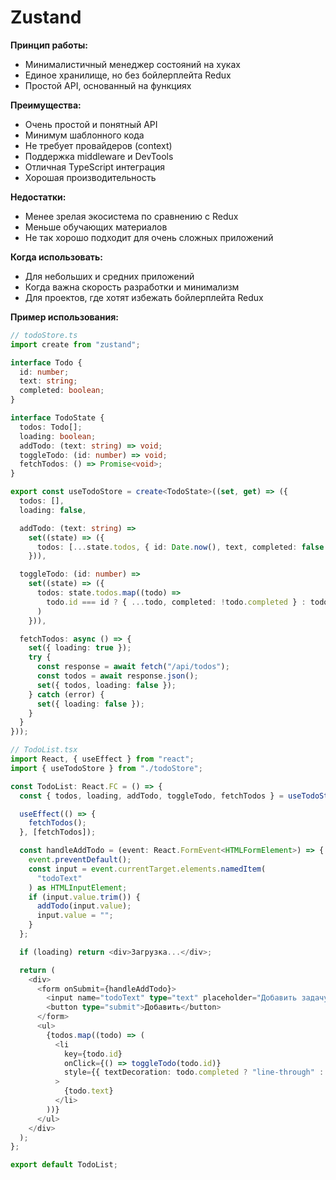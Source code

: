 # Zustand

**Принцип работы:**

- Минималистичный менеджер состояний на хуках
- Единое хранилище, но без бойлерплейта Redux
- Простой API, основанный на функциях

**Преимущества:**

- Очень простой и понятный API
- Минимум шаблонного кода
- Не требует провайдеров (context)
- Поддержка middleware и DevTools
- Отличная TypeScript интеграция
- Хорошая производительность

**Недостатки:**

- Менее зрелая экосистема по сравнению с Redux
- Меньше обучающих материалов
- Не так хорошо подходит для очень сложных приложений

**Когда использовать:**

- Для небольших и средних приложений
- Когда важна скорость разработки и минимализм
- Для проектов, где хотят избежать бойлерплейта Redux

**Пример использования:**

```typescript
// todoStore.ts
import create from "zustand";

interface Todo {
  id: number;
  text: string;
  completed: boolean;
}

interface TodoState {
  todos: Todo[];
  loading: boolean;
  addTodo: (text: string) => void;
  toggleTodo: (id: number) => void;
  fetchTodos: () => Promise<void>;
}

export const useTodoStore = create<TodoState>((set, get) => ({
  todos: [],
  loading: false,

  addTodo: (text: string) =>
    set((state) => ({
      todos: [...state.todos, { id: Date.now(), text, completed: false }]
    })),

  toggleTodo: (id: number) =>
    set((state) => ({
      todos: state.todos.map((todo) =>
        todo.id === id ? { ...todo, completed: !todo.completed } : todo
      )
    })),

  fetchTodos: async () => {
    set({ loading: true });
    try {
      const response = await fetch("/api/todos");
      const todos = await response.json();
      set({ todos, loading: false });
    } catch (error) {
      set({ loading: false });
    }
  }
}));
```

```typescript
// TodoList.tsx
import React, { useEffect } from "react";
import { useTodoStore } from "./todoStore";

const TodoList: React.FC = () => {
  const { todos, loading, addTodo, toggleTodo, fetchTodos } = useTodoStore();

  useEffect(() => {
    fetchTodos();
  }, [fetchTodos]);

  const handleAddTodo = (event: React.FormEvent<HTMLFormElement>) => {
    event.preventDefault();
    const input = event.currentTarget.elements.namedItem(
      "todoText"
    ) as HTMLInputElement;
    if (input.value.trim()) {
      addTodo(input.value);
      input.value = "";
    }
  };

  if (loading) return <div>Загрузка...</div>;

  return (
    <div>
      <form onSubmit={handleAddTodo}>
        <input name="todoText" type="text" placeholder="Добавить задачу" />
        <button type="submit">Добавить</button>
      </form>
      <ul>
        {todos.map((todo) => (
          <li
            key={todo.id}
            onClick={() => toggleTodo(todo.id)}
            style={{ textDecoration: todo.completed ? "line-through" : "none" }}
          >
            {todo.text}
          </li>
        ))}
      </ul>
    </div>
  );
};

export default TodoList;
```
